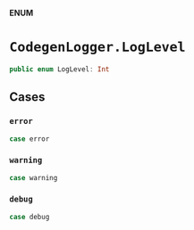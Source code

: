 **ENUM**

# `CodegenLogger.LogLevel`

```swift
public enum LogLevel: Int
```

## Cases
### `error`

```swift
case error
```

### `warning`

```swift
case warning
```

### `debug`

```swift
case debug
```
